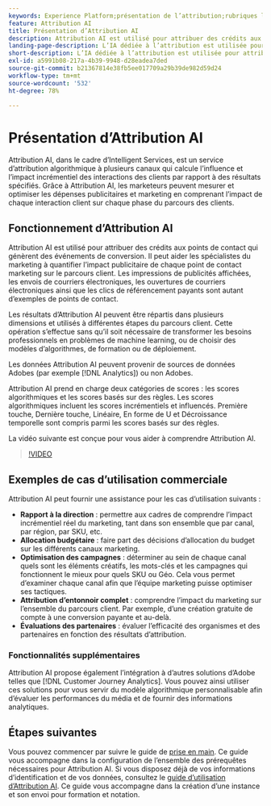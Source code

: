 ```yaml
---
keywords: Experience Platform;présentation de l’attribution;rubriques les plus consultées;AEM d’attribution;AEM d’attribution
feature: Attribution AI
title: Présentation d’Attribution AI
description: Attribution AI est utilisé pour attribuer des crédits aux points de contact qui génèrent des événements de conversion. Il peut aider les spécialistes du marketing à quantifier l’impact publicitaire de chaque point de contact marketing sur le parcours client. Les impressions de publicités affichées, les envois de courriers électroniques, les ouvertures de courriers électroniques ainsi que les clics de référencement payants sont autant d’exemples de points de contact.
landing-page-description: L’IA dédiée à l’attribution est utilisée pour attribuer des crédits aux points de contact qui génèrent des événements de conversion. Il peut aider les spécialistes du marketing à quantifier l’impact publicitaire de chaque point de contact marketing sur le parcours client.
short-description: L’IA dédiée à l’attribution est utilisée pour attribuer des crédits aux points de contact qui génèrent des événements de conversion. Il peut aider les spécialistes du marketing à quantifier l’impact publicitaire de chaque point de contact marketing sur le parcours client.
exl-id: a5991b08-217a-4b39-9948-d28eadea7ded
source-git-commit: b21367814e38fb5ee017709a29b39de982d59d24
workflow-type: tm+mt
source-wordcount: '532'
ht-degree: 78%

---
```


# Présentation d’Attribution AI

Attribution AI, dans le cadre d’Intelligent Services, est un service d’attribution algorithmique à plusieurs canaux qui calcule l’influence et l’impact incrémentiel des interactions des clients par rapport à des résultats spécifiés. Grâce à Attribution AI, les marketeurs peuvent mesurer et optimiser les dépenses publicitaires et marketing en comprenant l’impact de chaque interaction client sur chaque phase du parcours des clients.

## Fonctionnement d’Attribution AI

Attribution AI est utilisé pour attribuer des crédits aux points de contact qui génèrent des événements de conversion. Il peut aider les spécialistes du marketing à quantifier l’impact publicitaire de chaque point de contact marketing sur le parcours client. Les impressions de publicités affichées, les envois de courriers électroniques, les ouvertures de courriers électroniques ainsi que les clics de référencement payants sont autant d’exemples de points de contact.

Les résultats d’Attribution AI peuvent être répartis dans plusieurs dimensions et utilisés à différentes étapes du parcours client. Cette opération s’effectue sans qu’il soit nécessaire de transformer les besoins professionnels en problèmes de machine learning, ou de choisir des modèles d’algorithmes, de formation ou de déploiement.

Les données Attribution AI peuvent provenir de sources de données Adobes (par exemple [!DNL Analytics]) ou non Adobes.

Attribution AI prend en charge deux catégories de scores : les scores algorithmiques et les scores basés sur des règles. Les scores algorithmiques incluent les scores incrémentiels et influencés. Première touche, Dernière touche, Linéaire, En forme de U et Décroissance temporelle sont compris parmi les scores basés sur des règles.

La vidéo suivante est conçue pour vous aider à comprendre Attribution AI.

>[!VIDEO](https://video.tv.adobe.com/v/36540?learn=on&quality=12&captions=fre_fr)

## Exemples de cas d’utilisation commerciale

Attribution AI peut fournir une assistance pour les cas d’utilisation suivants :

- **Rapport à la direction** : permettre aux cadres de comprendre l’impact incrémentiel réel du marketing, tant dans son ensemble que par canal, par région, par SKU, etc.
- **Allocation budgétaire** : faire part des décisions d’allocation du budget sur les différents canaux marketing.
- **Optimisation des campagnes** : déterminer au sein de chaque canal quels sont les éléments créatifs, les mots-clés et les campagnes qui fonctionnent le mieux pour quels SKU ou Géo. Cela vous permet d’examiner chaque canal afin que l’équipe marketing puisse optimiser ses tactiques.
- **Attribution d’entonnoir complet** : comprendre l’impact du marketing sur l’ensemble du parcours client. Par exemple, d’une création gratuite de compte à une conversion payante et au-delà.
- **Évaluations des partenaires** : évaluer l’efficacité des organismes et des partenaires en fonction des résultats d’attribution.

### Fonctionnalités supplémentaires

Attribution AI propose également l’intégration à d’autres solutions d’Adobe telles que [!DNL Customer Journey Analytics]. Vous pouvez ainsi utiliser ces solutions pour vous servir du modèle algorithmique personnalisable afin d’évaluer les performances du média et de fournir des informations analytiques.

## Étapes suivantes

Vous pouvez commencer par suivre le guide de [prise en main](./getting-started.md). Ce guide vous accompagne dans la configuration de l’ensemble des prérequêtes nécessaires pour Attribution AI. Si vous disposez déjà de vos informations d’identification et de vos données, consultez le [guide d’utilisation d’Attribution AI](./user-guide.md). Ce guide vous accompagne dans la création d’une instance et son envoi pour formation et notation.
